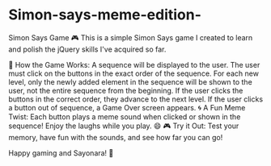# Simon-says-meme-edition-

Simon Says Game 🎮
This is a simple Simon Says game I created to learn and polish the jQuery skills I've acquired so far.

🌟 How the Game Works:
A sequence will be displayed to the user.
The user must click on the buttons in the exact order of the sequence.
For each new level, only the newly added element in the sequence will be shown to the user, not the entire sequence from the beginning.
If the user clicks the buttons in the correct order, they advance to the next level.
If the user clicks a button out of sequence, a Game Over screen appears.
🌀 A Fun Meme Twist:
Each button plays a meme sound when clicked or shown in the sequence!
Enjoy the laughs while you play. 😄
🎮 Try it Out:
Test your memory, have fun with the sounds, and see how far you can go!

Happy gaming and Sayonara! 👋

